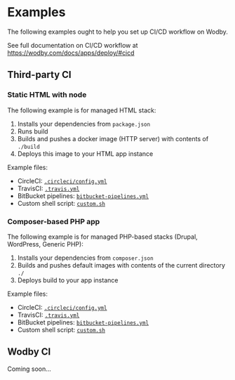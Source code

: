 # Examples 

The following examples ought to help you set up CI/CD workflow on Wodby.

See full documentation on CI/CD workflow at https://wodby.com/docs/apps/deploy/#cicd

## Third-party CI

### Static HTML with node

The following example is for managed HTML stack:
1. Installs your dependencies from `package.json`
2. Runs build
3. Builds and pushes a docker image (HTTP server) with contents of `./build`
4. Deploys this image to your HTML app instance

Example files:

* CircleCI: [`.circleci/config.yml`](html/circleci.yml)
* TravisCI: [`.travis.yml`](html/travis.yml)
* BitBucket pipelines: [`bitbucket-pipelines.yml`](html/bitbucket.yml)
* Custom shell script: [`custom.sh`](html/custom.sh)

### Composer-based PHP app

The following example is for managed PHP-based stacks (Drupal, WordPress, Generic PHP):
1. Installs your dependencies from `composer.json`
2. Builds and pushes default images with contents of the current directory `./`
3. Deploys build to your app instance

Example files:

* CircleCI: [`.circleci/config.yml`](php/circleci.yml)
* TravisCI: [`.travis.yml`](php/travis.yml)
* BitBucket pipelines: [`bitbucket-pipelines.yml`](php/bitbucket.yml)
* Custom shell script: [`custom.sh`](php/custom.sh)

## Wodby CI 

Coming soon...
